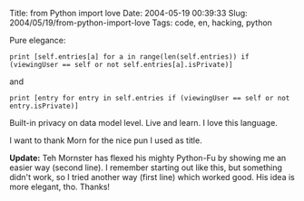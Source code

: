 Title: from Python import love
Date: 2004-05-19 00:39:33
Slug: 2004/05/19/from-python-import-love
Tags: code, en, hacking, python


Pure elegance:

`print [self.entries[a] for a in range(len(self.entries)) if (viewingUser ==
self or not self.entries[a].isPrivate)]`

and

`print [entry for entry in self.entries if (viewingUser == self or not
entry.isPrivate)]`

Built-in privacy on data model level. Live and learn. I love this language.

I want to thank Morn for the nice pun I used as title.

**Update:** Teh Mornster has flexed his mighty Python-Fu by showing me an easier way (second line). I remember starting out like this, but something didn't work, so I tried another way (first line) which worked good. His idea is more elegant, tho. Thanks!
